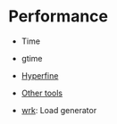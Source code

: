 # Performance

- Time

- gtime

- [Hyperfine](https://github.com/sharkdp/hyperfine)

- [Other tools](https://gist.github.com/denji/8333630)

- [wrk](https://github.com/wg/wrk): Load generator
